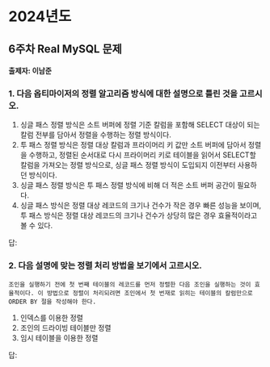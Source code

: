 # 2024년도
## 6주차 Real MySQL 문제
#### 출제자: 이남준

### 1. 다음 옵티마이저의 정렬 알고리즘 방식에 대한 설명으로 틀린 것을 고르시오.
1. 싱글 패스 정렬 방식은 소트 버퍼에 정렬 기준 칼럼을 포함해 SELECT 대상이 되는 칼럼 전부를 담아서 정렬을 수행하는 정렬 방식이다.
2. 투 패스 정렬 방식은 정렬 대상 칼럼과 프라이머리 키 값만 소트 버퍼에 담아서 정렬을 수행하고, 정렬된 순서대로 다시 프라이머리 키로 테이블을 읽어서 SELECT할 칼럼을 가져오는 정렬 방식으로, 싱글 패스 정렬 방식이 도입되지 이전부터 사용하던 방식이다.
3. 싱글 패스 정렬 방식은 투 패스 정렬 방식에 비해 더 적은 소트 버퍼 공간이 필요하다.
4. 싱글 패스 방식은 정렬 대상 레코드의 크기나 건수가 작은 경우 빠른 성능을 보이며, 투 패스 방식은 정렬 대상 레코드의 크기나 건수가 상당히 많은 경우 효율적이라고 볼 수 있다.

답: 


### 2. 다음 설명에 맞는 정렬 처리 방법을 보기에서 고르시오.
```
조인을 실행하기 전에 첫 번째 테이블의 레코드를 먼저 정렬한 다음 조인을 실행하는 것이 효율적이다. 이 방법으로 정렬이 처리되려면 조인에서 첫 번재로 읽히는 테이블의 칼럼만으로 ORDER BY 절을 작성해야 한다.
```
1. 인덱스를 이용한 정렬
2. 조인의 드라이빙 테이블만 정렬
3. 임시 테이블을 이용한 정렬

답: 